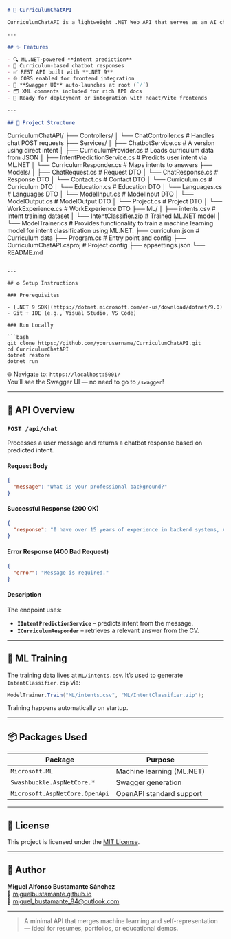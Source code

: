 ```markdown
# 🧠 CurriculumChatAPI

CurriculumChatAPI is a lightweight .NET Web API that serves as an AI chatbot interface for answering questions based on a professional curriculum (CV/resume). It uses ML.NET to classify user input into intents and generates tailored responses based on structured curriculum data.

---

## ✨ Features

- 🔍 ML.NET-powered **intent prediction**
- 📄 Curriculum-based chatbot responses
- ✅ REST API built with **.NET 9**
- 🌐 CORS enabled for frontend integration
- 🧪 **Swagger UI** auto-launches at root (`/`)
- 🗂️ XML comments included for rich API docs
- 🚀 Ready for deployment or integration with React/Vite frontends

---

## 📂 Project Structure

```
CurriculumChatAPI/
├── Controllers/
│   └── ChatController.cs          # Handles chat POST requests
├── Services/
│   ├── ChatbotService.cs          # A version using direct intent
│   ├── CurriculumProvider.cs      # Loads curriculum data from JSON
│   ├── IntentPredictionService.cs # Predicts user intent via ML.NET
│   └── CurriculumResponder.cs     # Maps intents to answers
├── Models/
│   ├── ChatRequest.cs             # Request DTO
│   └── ChatResponse.cs            # Response DTO
│   └── Contact.cs                 # Contact DTO
│   └── Curriculum.cs              # Curriculum DTO
│   └── Education.cs               # Education DTO
│   └── Languages.cs               # Languages DTO
│   └── ModelInput.cs              # ModelInput DTO
│   └── ModelOutput.cs             # ModelOutput DTO
│   └── Project.cs                 # Project DTO
│   └── WorkExperience.cs          # WorkExperience DTO
├── ML/
│   ├── intents.csv                # Intent training dataset
│   └── IntentClassifier.zip       # Trained ML.NET model
│   └── ModelTrainer.cs            # Provides functionality to train a machine learning model for intent classification using ML.NET.
├── curriculum.json                # Curriculum data
├── Program.cs                     # Entry point and config
├── CurriculumChatAPI.csproj       # Project config
├── appsettings.json
└── README.md
```

---

## ⚙️ Setup Instructions

### Prerequisites

- [.NET 9 SDK](https://dotnet.microsoft.com/en-us/download/dotnet/9.0)
- Git + IDE (e.g., Visual Studio, VS Code)

### Run Locally

```bash
git clone https://github.com/yourusername/CurriculumChatAPI.git
cd CurriculumChatAPI
dotnet restore
dotnet run
```

🌐 Navigate to: `https://localhost:5001/`  
You’ll see the Swagger UI — no need to go to `/swagger`!

---

## 📘 API Overview

### `POST /api/chat`

Processes a user message and returns a chatbot response based on predicted intent.

#### Request Body
```json
{
  "message": "What is your professional background?"
}
```

#### Successful Response (200 OK)
```json
{
  "response": "I have over 15 years of experience in backend systems, APIs, and data pipelines..."
}
```

#### Error Response (400 Bad Request)
```json
{
  "error": "Message is required."
}
```

#### Description

The endpoint uses:
- **`IIntentPredictionService`** – predicts intent from the message.
- **`ICurriculumResponder`** – retrieves a relevant answer from the CV.

---

## 🤖 ML Training

The training data lives at `ML/intents.csv`. It’s used to generate `IntentClassifier.zip` via:

```csharp
ModelTrainer.Train("ML/intents.csv", "ML/IntentClassifier.zip");
```

Training happens automatically on startup.

---

## 📦 Packages Used

| Package                              | Purpose                       |
|--------------------------------------|-------------------------------|
| `Microsoft.ML`                       | Machine learning (ML.NET)     |
| `Swashbuckle.AspNetCore.*`          | Swagger generation            |
| `Microsoft.AspNetCore.OpenApi`      | OpenAPI standard support      |

---

## 📄 License

This project is licensed under the [MIT License](LICENSE).

---

## 👤 Author

**Miguel Alfonso Bustamante Sánchez**  
💼 [miguelbustamante.github.io](https://miguelbustamante.github.io)  
📧 miguel_bustamante_84@outlook.com

---

> A minimal API that merges machine learning and self-representation — ideal for resumes, portfolios, or educational demos.
```

